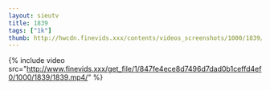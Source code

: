 ```yaml
--- 
layout: sieutv
title: 1839
tags: ["1k"]
thumb: http://hwcdn.finevids.xxx/contents/videos_screenshots/1000/1839/preview.mp4.jpg
---
```

{% include video src="http://www.finevids.xxx/get_file/1/847fe4ece8d7496d7dad0b1ceffd4ef0/1000/1839/1839.mp4/" %} 
